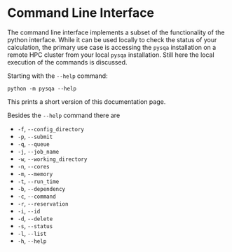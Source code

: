 # Command Line Interface
The command line interface implements a subset of the functionality of the python interface. While it can be used locally to check the status of your calculation, the primary use case is accessing the `pysqa` installation on a remote HPC cluster from your local `pysqa` installation. Still here the local execution of the commands is discussed. 

Starting with the `--help` command: 
```
python -m pysqa --help
```
This prints a short version of this documentation page. 

Besides the `--help` command there are 

* `-f`, `--config_directory`
* `-p`, `--submit`
* `-q`, `--queue`
* `-j`, `--job_name`
* `-w`, `--working_directory`
* `-n`, `--cores`
* `-m`, `--memory`
* `-t`, `--run_time`
* `-b`, `--dependency`
* `-c`, `--command`
* `-r`, `--reservation`
* `-i`, `--id`
* `-d`, `--delete`
* `-s`, `--status`
* `-l`, `--list`
* `-h`, `--help`

